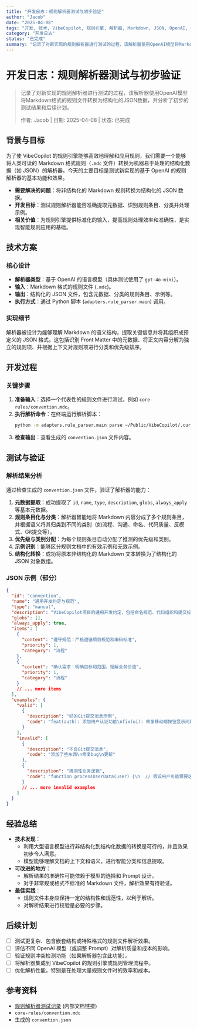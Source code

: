 ```yaml
---
title: "开发日志：规则解析器测试与初步验证"
author: "Jacob"
date: "2025-04-08"
tags: "开发, 技术, VibeCopilot, 规则引擎, 解析器, Markdown, JSON, OpenAI, GPT, 测试"
category: "开发日志"
status: "已完成"
summary: "记录了对新实现的规则解析器进行测试的过程，该解析器使用OpenAI模型将Markdown格式的规则文件转换为结构化的JSON数据，并分析了初步的测试结果和后续计划。"
---
```


# 开发日志：规则解析器测试与初步验证

> 记录了对新实现的规则解析器进行测试的过程，该解析器使用OpenAI模型将Markdown格式的规则文件转换为结构化的JSON数据，并分析了初步的测试结果和后续计划。
>
> 作者: Jacob | 日期: 2025-04-08 | 状态: 已完成

## 背景与目标

为了使 VibeCopilot 的规则引擎能够高效地理解和应用规则，我们需要一个能够将人类可读的 Markdown 格式规则（`.mdc` 文件）转换为机器易于处理的结构化数据（如 JSON）的解析器。今天的主要目标是测试新实现的基于 OpenAI 的规则解析器的基本功能和效果。

- **需要解决的问题**：将非结构化的 Markdown 规则转换为结构化的 JSON 数据。
- **开发目标**：测试规则解析器能否准确提取元数据、识别规则条目、分类并处理示例。
- **相关价值**：为规则引擎提供标准化的输入，提高规则处理效率和准确性，是实现智能规则应用的基础。

## 技术方案

### 核心设计

- **解析器类型**：基于 OpenAI 的语言模型（具体测试使用了 `gpt-4o-mini`）。
- **输入**：Markdown 格式的规则文件 (`.mdc`)。
- **输出**：结构化的 JSON 文件，包含元数据、分类的规则条目、示例等。
- **执行方式**：通过 Python 脚本 (`adapters.rule_parser.main`) 调用。

### 实现细节

解析器被设计为能够理解 Markdown 的语义结构，提取关键信息并将其组织成预定义的 JSON 格式。这包括识别 Front Matter 中的元数据、将正文内容分解为独立的规则项、并根据上下文对规则项进行分类和优先级排序。

## 开发过程

### 关键步骤

1. **准备输入**：选择一个代表性的规则文件进行测试，例如 `core-rules/convention.mdc`。
2. **执行解析命令**：在终端运行解析脚本：
    ```bash
    python -m adapters.rule_parser.main parse ~/Public/VibeCopilot/.cursor/rules/core-rules/convention.mdc --output ~/Public/VibeCopilot/temp/convention.json --pretty
    ```
3. **检查输出**：查看生成的 `convention.json` 文件内容。

## 测试与验证

### 解析结果分析

通过检查生成的 `convention.json` 文件，验证了解析器的能力：

1. **元数据提取**：成功提取了 `id`, `name`, `type`, `description`, `globs`, `always_apply` 等基本元数据。
2. **规则条目化与分类**：解析器智能地将 Markdown 内容分成了多个规则条目，并根据语义将其归类到不同的类别（如流程、沟通、命名、代码质量、反模式、Git提交等）。
3. **优先级与类别分配**：为每个规则条目自动分配了推测的优先级和类别。
4. **示例识别**：能够区分规则文档中的有效示例和无效示例。
5. **结构化转换**：成功将原本非结构化的 Markdown 文本转换为了结构化的 JSON 对象数组。

### JSON 示例（部分）

```json
{
  "id": "convention",
  "name": "通用开发约定与规范",
  "type": "manual",
  "description": "VibeCopilot项目的通用开发约定，包括命名规范、代码组织和提交标准",
  "globs": [],
  "always_apply": true,
  "items": [
    {
      "content": "遵守规范：严格遵循项目规范和编码标准",
      "priority": 1,
      "category": "流程"
    },
    {
      "content": "确认需求：明确目标和范围，理解业务价值",
      "priority": 1,
      "category": "流程"
    }
    // ... more items
  ],
  "examples": {
    "valid": [
      {
        "description": "好的Git提交消息示例",
        "code": "feat(auth): 添加用户认证功能\nfix(ui): 修复移动端按钮显示问题\ndocs: 更新API文档和使用示例"
      }
    ],
    "invalid": [
      {
        "description": "不良Git提交消息",
        "code": "添加了些东西\n修复bug\n更新"
      },
      {
        "description": "猜测性业务逻辑",
        "code": "function processUserData(user) {\n  // 假设用户可能需要这个特性\n  if (user.role === 'admin') {\n    enableSecretFeatures(); // 未在需求中明确的功能\n  }\n}"
      }
      // ... more invalid examples
    ]
  }
}
```

## 经验总结

- **技术发现**：
  - 利用大型语言模型进行非结构化到结构化数据的转换是可行的，并且效果初步令人满意。
  - 模型能够理解文档的上下文和语义，进行智能分类和信息提取。
- **可改进的地方**：
  - 解析结果的准确性可能依赖于模型的选择和 Prompt 设计。
  - 对于非常规或格式不标准的 Markdown 文件，解析效果有待验证。
- **最佳实践**：
  - 规则文件本身应保持一定的结构性和规范性，以利于解析。
  - 对解析结果进行校验是必要的步骤。

## 后续计划

- [ ] 测试更复杂、包含嵌套结构或特殊格式的规则文件解析效果。
- [ ] 评估不同 OpenAI 模型（或调整 Prompt）对解析质量和成本的影响。
- [ ] 验证规则冲突检测功能（如果解析器包含此功能）。
- [ ] 将解析器集成到 VibeCopilot 的规则引擎或规则管理流程中。
- [ ] 优化解析性能，特别是在处理大量规则文件时的效率和成本。

## 参考资料

- [规则解析器测试记录](tests/vibe-copilot-gui-ze-jie-xi-qi-ce-shi) (内部文档链接)
- `core-rules/convention.mdc`
- 生成的 `convention.json`
